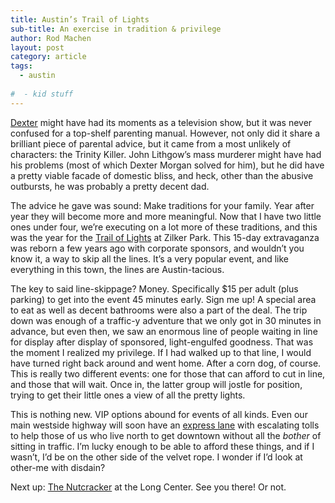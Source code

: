 ```yaml
---
title: Austin’s Trail of Lights
sub-title: An exercise in tradition & privilege
author: Rod Machen
layout: post
category: article
tags:
  - austin
  
#  - kid stuff
---
```

<a href="http://www.sho.com/sho/dexter/home" target="_blank">Dexter</a> might have had its moments as a television show, but it was never confused for a top-shelf parenting manual. However, not only did it share a brilliant piece of parental advice, but it came from a most unlikely of characters: the Trinity Killer. John Lithgow&#8217;s mass murderer might have had his problems (most of which Dexter Morgan solved for him), but he did have a pretty viable facade of domestic bliss, and heck, other than the abusive outbursts, he was probably a pretty decent dad.

<!-- <a href="http://words.rodmachen.com/wp-content/uploads/2013/12/Tree-Lights-Tree.jpg" target="_blank"><img class=" wp-image-116 alignright" title="Tree Lights Trees" alt="trail of lights" src="http://words.rodmachen.com/wp-content/uploads/2013/12/Tree-Lights-Tree-320x256.jpg" width="300" height="240" /></a> -->The advice he gave was sound: Make traditions for your family. Year after year they will become more and more meaningful. Now that I have two little ones under four, we&#8217;re executing on a lot more of these traditions, and this was the year for the <a href="http://austintrailoflights.org" target="_blank">Trail of Lights</a> at Zilker Park. This 15-day extravaganza was reborn a few years ago with corporate sponsors, and wouldn&#8217;t you know it, a way to skip all the lines. It&#8217;s a very popular event, and like everything in this town, the lines are Austin-tacious.<!--more-->

The key to said line-skippage? Money. Specifically $15 per adult (plus parking) to get into the event 45 minutes early. Sign me up! A special area to eat as well as decent bathrooms were also a part of the deal. The trip down was enough of a traffic-y adventure that we only got in 30 minutes in advance, but even then, we saw an enormous line of people waiting in line for display after display of sponsored, light-engulfed goodness. That was the moment I realized my privilege. If I had walked up to that line, I would have turned right back around and went home. After a corn dog, of course. This is really two different events: one for those that can afford to cut in line, and those that will wait. Once in, the latter group will jostle for position, trying to get their little ones a view of all the pretty lights.

This is nothing new. VIP options abound for events of all kinds. Even our main westside highway will soon have an <a href="http://www.mopacexpress.com/express-lanes/index.php" target="_blank">express lane</a> with escalating tolls to help those of us who live north to get downtown without all the *bother* of sitting in traffic. I&#8217;m lucky enough to be able to afford these things, and if I wasn&#8217;t, I&#8217;d be on the other side of the velvet rope. I wonder if I&#8217;d look at other-me with disdain?

Next up: <a href="http://www.balletaustin.org/atb/nutcracker2013.php" target="_blank">The Nutcracker</a> at the Long Center. See you there! Or not.